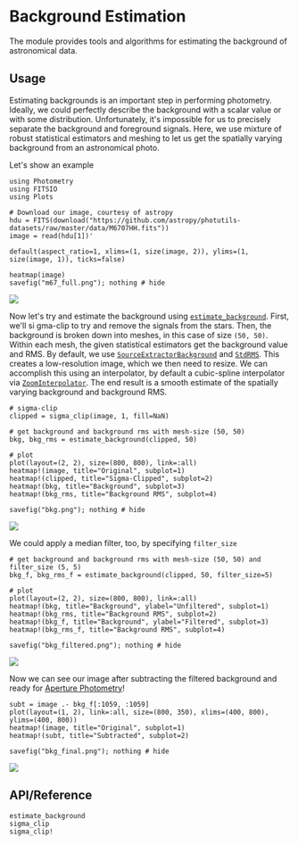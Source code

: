 # Background Estimation

The module provides tools and algorithms for estimating the background of astronomical data.

## Usage

Estimating backgrounds is an important step in performing photometry. Ideally, we could perfectly describe the background with a scalar value or with some distribution. Unfortunately, it's impossible for us to precisely separate the background and foreground signals. Here, we use mixture of robust statistical estimators and meshing to let us get the spatially varying background from an astronomical photo.

Let's show an example

```@example bkg
using Photometry
using FITSIO
using Plots

# Download our image, courtesy of astropy
hdu = FITS(download("https://github.com/astropy/photutils-datasets/raw/master/data/M6707HH.fits"))
image = read(hdu[1])'

default(aspect_ratio=1, xlims=(1, size(image, 2)), ylims=(1, size(image, 1)), ticks=false)

heatmap(image)
savefig("m67_full.png"); nothing # hide
```

![](m67_full.png)

Now let's try and estimate the background using [`estimate_background`](@ref). First, we'll si
gma-clip to try and remove the signals from the stars. Then, the background is broken down into meshes, in this case of size `(50, 50)`. Within each mesh, the given statistical estimators get the background value and RMS. By default, we use [`SourceExtractorBackground`](@ref) and [`StdRMS`](@ref). This creates a low-resolution image, which we then need to resize. We can accomplish this using an interpolator, by default a cubic-spline interpolator via [`ZoomInterpolator`](@ref). The end result is a smooth estimate of the spatially varying background and background RMS.

```@example bkg
# sigma-clip
clipped = sigma_clip(image, 1, fill=NaN)

# get background and background rms with mesh-size (50, 50)
bkg, bkg_rms = estimate_background(clipped, 50)

# plot
plot(layout=(2, 2), size=(800, 800), link=:all)
heatmap!(image, title="Original", subplot=1)
heatmap!(clipped, title="Sigma-Clipped", subplot=2)
heatmap!(bkg, title="Background", subplot=3)
heatmap!(bkg_rms, title="Background RMS", subplot=4)

savefig("bkg.png"); nothing # hide
```

![](bkg.png)

We could apply a median filter, too, by specifying `filter_size`

```@example bkg
# get background and background rms with mesh-size (50, 50) and filter_size (5, 5)
bkg_f, bkg_rms_f = estimate_background(clipped, 50, filter_size=5)

# plot
plot(layout=(2, 2), size=(800, 800), link=:all)
heatmap!(bkg, title="Background", ylabel="Unfiltered", subplot=1)
heatmap!(bkg_rms, title="Background RMS", subplot=2)
heatmap!(bkg_f, title="Background", ylabel="Filtered", subplot=3)
heatmap!(bkg_rms_f, title="Background RMS", subplot=4)

savefig("bkg_filtered.png"); nothing # hide
```

![](bkg_filtered.png)

Now we can see our image after subtracting the filtered background and ready for [Aperture Photometry](@ref)!

```@example bkg
subt = image .- bkg_f[:1059, :1059]
plot(layout=(1, 2), link=:all, size=(800, 350), xlims=(400, 800), ylims=(400, 800))
heatmap!(image, title="Original", subplot=1)
heatmap!(subt, title="Subtracted", subplot=2)

savefig("bkg_final.png"); nothing # hide
```

![](bkg_final.png)


## API/Reference

```@docs
estimate_background
sigma_clip
sigma_clip!
```
